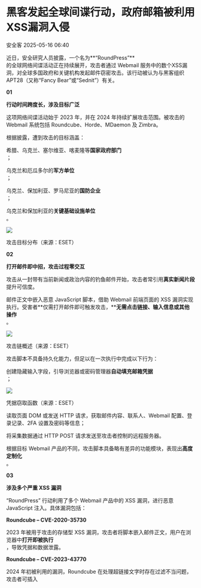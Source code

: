 #  黑客发起全球间谍行动，政府邮箱被利用XSS漏洞入侵   
 安全客   2025-05-16 06:40  
  
近日，安全研究人员披露，一个名为**“RoundPress”**  
的全球网络间谍活动正在持续展开，攻击者通过 Webmail 服务中的数个XSS漏洞，对全球多国政府和关键机构发起邮件窃密攻击。该行动被认为与黑客组织 APT28（又称“Fancy Bear”或“Sednit”）有关。  
  
  
**01**  
  
**行动时间跨度长，涉及目标广泛**  
  
  
这项网络间谍活动始于 2023 年，并在 2024 年持续扩展攻击范围。被攻击的 Webmail 系统包括 Roundcube、Horde、MDaemon 及 Zimbra。  
  
  
根据披露，遭到攻击的目标涵盖：  
  
  
希腊、乌克兰、塞尔维亚、喀麦隆等**国家政府部门**  
；  
  
乌克兰和厄瓜多尔的**军方单位**  
；  
  
乌克兰、保加利亚、罗马尼亚的**国防企业**  
；  
  
乌克兰和保加利亚的**关键基础设施单位**  
。  
  
  
![](https://mmbiz.qpic.cn/sz_mmbiz_jpg/Ok4fxxCpBb6xickNTmMtBic7UVU4fsjkCV2kAfC2UxribYeiayeoFHbk49NI5Ft6dFWlIB7plR3BMxosBkl8kS0ibVg/640?wx_fmt=jpeg&from=appmsg "")  
  
攻击目标分布（来源：ESET）  
  
  
**02**  
  
**打开邮件即中招，攻击过程零交互**  
  
  
攻击从一封带有当前新闻或政治内容的钓鱼邮件开始，攻击者常引用**真实新闻片段**  
提升可信度。  
  
  
邮件正文中嵌入恶意 JavaScript 脚本，借助 Webmail 前端页面的 XSS 漏洞实现执行。受害者**仅需打开邮件即可触发攻击，****无需点击链接、输入信息或其他操作**  
。  
  
  
![](https://mmbiz.qpic.cn/sz_mmbiz_jpg/Ok4fxxCpBb6xickNTmMtBic7UVU4fsjkCV6sn8ibSh3HI11voB7064QVbwib4rWRvCS4QAcJnpfHMibfFrJBdXiaDibSQ/640?wx_fmt=jpeg&from=appmsg "")  
  
攻击链概述（来源：ESET）  
  
  
攻击脚本不具备持久化能力，但足以在一次执行中完成以下行为：  
  
  
创建隐藏输入字段，引导浏览器或密码管理器**自动填充邮箱凭据**  
；  
  
![](https://mmbiz.qpic.cn/sz_mmbiz_jpg/Ok4fxxCpBb6xickNTmMtBic7UVU4fsjkCV7jhuuRLSdUXe024kxj7ljZr8gaGMeQtQEt1wwVKjR2rYPm9pKNUcFw/640?wx_fmt=jpeg&from=appmsg "")  
  
凭据窃取函数（来源：ESET）  
  
读取页面 DOM 或发送 HTTP 请求，获取邮件内容、联系人、Webmail 配置、登录记录、2FA 设置及密码等信息；  
  
将采集数据通过 HTTP POST 请求发送至攻击者控制的远程服务器。  
  
  
根据目标 Webmail 产品的不同，攻击脚本具备略有差异的功能模块，表现出**高度定制化**  
。  
  
  
**03**  
  
**涉及多个严重 XSS 漏洞**  
  
  
“RoundPress” 行动利用了多个 Webmail 产品中的 XSS 漏洞，进行恶意 JavaScript 注入。具体漏洞包括：  
  
  
**Roundcube – CVE-2020-35730**  
  
2023 年被用于攻击的存储型 XSS 漏洞，攻击者将脚本嵌入邮件正文，用户在浏览器中**打开即被执行**  
，导致凭据和数据泄露。  
  
  
**Roundcube – CVE-2023-43770**  
  
2024 年初被利用的漏洞，Roundcube 在处理超链接文字时存在过滤不当问题，攻击者可插入 **<script>**  
标签实施攻击。  
  
  
**MDaemon – CVE-2024-11182**  
  
2024 年底被用作零日攻击的 HTML 解析器漏洞，攻击者构造畸形 title 属性及 noembed 标签，通过隐藏的**<img onerror>**  
实现 JavaScript 执行，获取凭据并**绕过双因素认证**  
。  
  
  
**Horde – 未确认 XSS 漏洞**  
  
黑客曾尝试在 **<img onerror>**  
 中注入脚本攻击 Horde，但疑因新版系统具备过滤机制未能成功，具体漏洞未被证实，疑似已被修复。  
  
  
**Zimbra – CVE-2024-27443**  
  
该漏洞出现在 Zimbra 的日历邀请处理功能，攻击者利用 X-Zimbra-Calendar-Intended-For 头部未过滤输入，实现 JavaScript 注入，在用户查看日历邀请时执行。  
  
  
虽然尚未发现 2025 年有明确的 RoundPress 攻击活动迹象，但研究人员指出，鉴于主流 Webmail 产品中仍持续曝出 XSS 漏洞，黑客组织所使用的攻击技术具备**高度可复用性**  
，仍对全球政府机构及关键行业构成潜在威胁。  
  
  
消息来源：  
  
https://www.bleepingcomputer.com/news/security/government-webmail-hacked-via-xss-bugs-in-global-spy-campaign/  
  
  
推荐阅读  
  
  
  
  
  
<table><tbody><tr style="box-sizing: border-box;"><td data-colwidth="100.0000%" width="100.0000%" style="border-width: 1px;border-color: rgb(62, 62, 62);border-style: none;box-sizing: border-box;padding: 0px;"><section style="box-sizing: border-box;"><section style="display: flex;flex-flow: row;margin: 10px 0% 0px;justify-content: flex-start;box-sizing: border-box;"><section style="display: inline-block;vertical-align: middle;width: auto;min-width: 10%;max-width: 100%;height: auto;flex: 0 0 auto;align-self: center;box-shadow: rgb(0, 0, 0) 0px 0px 0px;box-sizing: border-box;"><section style="font-size: 14px;color: rgb(115, 215, 200);line-height: 1;letter-spacing: 0px;text-align: center;box-sizing: border-box;"><p style="margin: 0px;padding: 0px;box-sizing: border-box;"><strong style="box-sizing: border-box;"><span leaf="">01</span></strong></p></section></section><section style="display: inline-block;vertical-align: middle;width: auto;flex: 100 100 0%;align-self: center;height: auto;box-sizing: border-box;"><section style="font-size: 14px;letter-spacing: 1px;line-height: 1.8;color: rgb(140, 140, 140);box-sizing: border-box;"><p style="white-space: normal;margin: 0px;padding: 0px;box-sizing: border-box;"><span style="color: rgb(224, 224, 224);box-sizing: border-box;"><span leaf="">｜</span></span><span style="font-size: 12px;box-sizing: border-box;"><span leaf=""><a style="" href="https://mp.weixin.qq.com/s?__biz=MzA5ODA0NDE2MA==&amp;mid=2649788563&amp;idx=1&amp;sn=b342ee39e53f84204ba881a7b078f5ed&amp;scene=21#wechat_redirect" textvalue="欧洲漏洞数据库（EUVD）上线" data-itemshowtype="0" target="_blank" linktype="text" data-linktype="2">欧洲漏洞数据库（EUVD）上线</a></span></span></p></section></section></section><section style="margin: 5px 0%;box-sizing: border-box;"><section style="background-color: rgb(224, 224, 224);height: 1px;box-sizing: border-box;"><svg viewBox="0 0 1 1" style="float:left;line-height:0;width:0;vertical-align:top;"></svg></section></section></section></td></tr><tr style="box-sizing: border-box;"><td data-colwidth="100.0000%" width="100.0000%" style="border-width: 1px;border-color: rgb(62, 62, 62);border-style: none;box-sizing: border-box;padding: 0px;"><section style="box-sizing: border-box;"><section style="display: flex;flex-flow: row;margin: 10px 0% 0px;justify-content: flex-start;box-sizing: border-box;"><section style="display: inline-block;vertical-align: middle;width: auto;min-width: 10%;max-width: 100%;height: auto;flex: 0 0 auto;align-self: center;box-sizing: border-box;"><section style="font-size: 14px;color: rgb(115, 215, 200);line-height: 1;letter-spacing: 0px;text-align: center;box-sizing: border-box;"><p style="margin: 0px;padding: 0px;box-sizing: border-box;"><strong style="box-sizing: border-box;"><span leaf="">02</span></strong></p></section></section><section style="display: inline-block;vertical-align: middle;width: auto;flex: 100 100 0%;align-self: center;height: auto;box-sizing: border-box;"><section style="font-size: 14px;letter-spacing: 1px;line-height: 1.8;color: rgb(140, 140, 140);box-sizing: border-box;"><p style="white-space: normal;margin: 0px;padding: 0px;box-sizing: border-box;"><span style="color: rgb(224, 224, 224);box-sizing: border-box;"><span leaf="">｜</span></span><span style="font-size: 12px;box-sizing: border-box;"><span leaf=""><a style="-webkit-tap-highlight-color: rgba(0, 0, 0, 0);margin: 0px;padding: 0px;outline: 0px;color: rgb(87, 107, 149);text-decoration: none;-webkit-user-drag: none;cursor: default;max-width: 100%;font-family: &#34;PingFang SC&#34;, system-ui, -apple-system, BlinkMacSystemFont, &#34;Helvetica Neue&#34;, &#34;Hiragino Sans GB&#34;, &#34;Microsoft YaHei UI&#34;, &#34;Microsoft YaHei&#34;, Arial, sans-serif;font-size: 12px;font-style: normal;font-variant-ligatures: normal;font-variant-caps: normal;font-weight: 400;letter-spacing: 1px;orphans: 2;text-align: justify;text-indent: 0px;text-transform: none;widows: 2;word-spacing: 0px;-webkit-text-stroke-width: 0px;white-space: normal;background-color: rgb(255, 255, 255);box-sizing: border-box !important;overflow-wrap: break-word !important;" href="https://mp.weixin.qq.com/s?__biz=MzA5ODA0NDE2MA==&amp;mid=2649788555&amp;idx=1&amp;sn=85759a0ebd4a25a7607e07d309ef2450&amp;scene=21#wechat_redirect" textvalue="德州14亿美元隐私诉讼和解再创记录" data-itemshowtype="0" target="_blank" linktype="text" data-linktype="2">德州14亿美元隐私诉讼和解再创纪录</a></span></span></p></section></section></section><section style="margin: 5px 0%;box-sizing: border-box;"><section style="background-color: rgb(224, 224, 224);height: 1px;box-sizing: border-box;"><svg viewBox="0 0 1 1" style="float:left;line-height:0;width:0;vertical-align:top;"></svg></section></section></section></td></tr><tr style="box-sizing: border-box;"><td data-colwidth="100.0000%" width="100.0000%" style="border-width: 1px;border-color: rgb(62, 62, 62);border-style: none;box-sizing: border-box;padding: 0px;"><section style="box-sizing: border-box;"><section style="display: flex;flex-flow: row;margin: 10px 0% 0px;justify-content: flex-start;box-sizing: border-box;"><section style="display: inline-block;vertical-align: middle;width: auto;min-width: 10%;max-width: 100%;height: auto;flex: 0 0 auto;align-self: center;box-sizing: border-box;"><section style="font-size: 14px;color: rgb(115, 215, 200);line-height: 1;letter-spacing: 0px;text-align: center;box-sizing: border-box;"><p style="margin: 0px;padding: 0px;box-sizing: border-box;"><strong style="box-sizing: border-box;"><span leaf="">03</span></strong></p></section></section><section style="display: inline-block;vertical-align: middle;width: auto;flex: 100 100 0%;align-self: center;height: auto;box-sizing: border-box;"><section style="font-size: 14px;letter-spacing: 1px;line-height: 1.8;color: rgb(140, 140, 140);box-sizing: border-box;"><p style="white-space: normal;margin: 0px;padding: 0px;box-sizing: border-box;"><span style="color: rgb(224, 224, 224);box-sizing: border-box;"><span leaf="">｜</span></span><span style="font-size: 12px;box-sizing: border-box;"><span leaf=""><a style="-webkit-tap-highlight-color: rgba(0, 0, 0, 0);margin: 0px;padding: 0px;outline: 0px;color: rgb(87, 107, 149);text-decoration: none;-webkit-user-drag: none;cursor: default;max-width: 100%;font-family: &#34;PingFang SC&#34;, system-ui, -apple-system, BlinkMacSystemFont, &#34;Helvetica Neue&#34;, &#34;Hiragino Sans GB&#34;, &#34;Microsoft YaHei UI&#34;, &#34;Microsoft YaHei&#34;, Arial, sans-serif;font-size: 12px;font-style: normal;font-variant-ligatures: normal;font-variant-caps: normal;font-weight: 400;letter-spacing: 1px;orphans: 2;text-align: justify;text-indent: 0px;text-transform: none;widows: 2;word-spacing: 0px;-webkit-text-stroke-width: 0px;white-space: normal;background-color: rgb(255, 255, 255);box-sizing: border-box !important;overflow-wrap: break-word !important;" href="https://mp.weixin.qq.com/s?__biz=MzA5ODA0NDE2MA==&amp;mid=2649788548&amp;idx=1&amp;sn=f494f2b0019b53b104727c1645c848af&amp;scene=21#wechat_redirect" textvalue="勒索风暴席卷金融行业" data-itemshowtype="0" target="_blank" linktype="text" data-linktype="2">勒索风暴席卷金融行业</a></span></span></p></section></section></section><section style="margin: 5px 0%;box-sizing: border-box;"><section style="background-color: rgb(224, 224, 224);height: 1px;box-sizing: border-box;"><svg viewBox="0 0 1 1" style="float:left;line-height:0;width:0;vertical-align:top;"></svg></section></section></section></td></tr></tbody></table>  
  
  
**安全KER**  
  
  
安全KER致力于搭建国内安全人才学习、工具、淘金、资讯一体化开放平台，推动数字安全社区文化的普及推广与人才生态的链接融合。目前，安全KER已整合全国数千位白帽资源，联合南京、北京、广州、深圳、长沙、上海、郑州等十余座城市，与ISC、XCon、看雪SDC、Hacking Group等数个中大型品牌达成合作。  
  
![](https://mmbiz.qpic.cn/sz_mmbiz_png/Ok4fxxCpBb6xickNTmMtBic7UVU4fsjkCVHsrt9L5tCPM1IIcqJRC93zMhZJLeHib0Zzs7WdK5NQEMibFdX5b2mt1Q/640?wx_fmt=png&from=appmsg "")  
  
![](https://mmbiz.qpic.cn/sz_mmbiz_png/Ok4fxxCpBb6xickNTmMtBic7UVU4fsjkCV3ct2Olt2rZnBCPh5H2TX9mFIEvOI9O8dAyBe9HFwJMbR20qUVyfLvA/640?wx_fmt=png&from=appmsg "")  
  
**注册安全KER社区**  
  
**链接最新“圈子”动态**  
  
